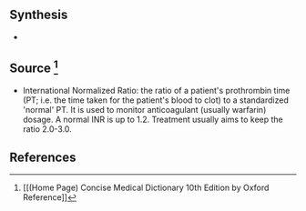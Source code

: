 ## Synthesis
- 
## Source [^1]
- International Normalized Ratio: the ratio of a patient's prothrombin time (PT; i.e. the time taken for the patient's blood to clot) to a standardized 'normal' PT. It is used to monitor anticoagulant (usually warfarin) dosage. A normal INR is up to 1.2. Treatment usually aims to keep the ratio 2.0-3.0.
## References

[^1]: [[(Home Page) Concise Medical Dictionary 10th Edition by Oxford Reference]]